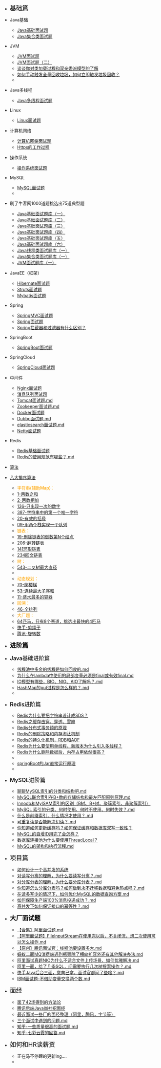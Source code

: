 - <font style="color:black;font-size:20px;font-weight:2px">基础篇</font>


- Java基础
  - [Java基础面试题](articles\Java基础\Java基础面试题.md)
  - [Java集合类面试题](articles\Java基础\Java集合类面试题.md)
- JVM
  
  - [JVM面试题](articles\JVM\JVM面试题.md)
  - [JVM面试题（二）](articles\JVM\JVM面试题（二）)
  -  [谈谈你对类加载过程和双亲委派模型的了解](articles\JVM\类加载过程和双亲委派模型.md) 
  -   [如何手动触发全量回收垃圾，如何立即触发垃圾回收？](articles\进阶\如何手动触发全量回收垃圾，如何立即触发垃圾回收.md) 
  -  
- Java多线程
  
  - [Java多线程面试题](articles\Java线程\Java多线程面试题.md)
- Linux
  
  - [Linux面试题](articles\Linux\Linux面试题.md)
- 计算机网络
  
  - [计算机网络面试题](articles\计算机网络\计算机网络面试题.md)
  -  [Https的工作过程](articles\计算机网络\Https的工作过程.md) 
- 操作系统
  
  - [操作系统面试题](articles\操作系统\操作系统面试题.md)
- MySQL
  
  - [MySQL面试题](articles\MySQL\MySQL面试题.md)
  - 
- 刷了牛客网1000道题挑选出75道典型题
  - [Java基础面试题库（一）](articles\题库\Java基础面试题库（一）.md)
  - [Java基础面试题库（二）](articles\题库\Java基础面试题库（二）.md)
  - [Java基础面试题库（三）](articles\题库\Java基础面试题库（三）.md)
  - [Java基础面试题库（四）](articles\题库\Java基础面试题库（四）.md)
  - [Java基础面试题库（五）](articles\题库\Java基础面试题库（五）.md)
  - [Java基础面试题库（六）](articles\题库\Java基础面试题库（六）.md)
  - [Java线程类面试题库（一）](articles\题库\Java线程类面试题库（一）.md)
  - [Java集合类面试题库（一）](articles\题库\Java集合类面试题库（一）.md)
  - [JVM面试题库（一）](articles\题库\JVM面试题库（一）.md)
- JavaEE（框架）
  - [Hibernate面试题](articles\Java框架\Hibernate面试题.md)
  - [Struts面试题](articles\Java框架\Struts面试题.md)
  - [Mybatis面试题](articles\Java框架\Mybatis面试题.md)
- Spring
  - [SpringMVC面试题](articles\Spring\SpringMVC面试题.md)
  - [Spring面试题](articles\Spring\Spring面试题.md)
  -  [Spring拦截器和过滤器有什么区别？](articles\Java框架\Spring拦截器和过滤器有什么区别？.md) 
- SpringBoot 
  
  - [SpringBoot面试题](articles\SpringBoot\SpringBoot面试题.md)
- SpringCloud
  
  - [SpringCloud面试题](articles\SpringCloud\SpringCloud面试题.md)
- 中间件
  - [Nginx面试题](articles\中间件\Nginx面试题.md)
  - [消息队列面试题](articles\中间件\消息队列面试题.md)
  -  [Tomcat面试题.md](articles\中间件\Tomcat面试题.md) 
  - [Zookeeper面试题.md](articles\中间件\Zookeeper面试题.md) 
  - [Docker面试题](articles\中间件\Docker面试题.md) 
  - [Dubbo面试题.md](articles\中间件\Dubbo面试题.md) 
  - [elasticsearch面试题.md](articles\中间件\elasticsearch面试题.md) 
  - [Netty面试题](articles\中间件\Netty面试题.md) 
- Redis
  - [Redis基础面试题](articles\Redis\Redis面试题.md)
  -  [Redis的使用规范有哪些？.md](articles\Redis\Redis的使用规范有哪些？.md) 
- [算法](articles\算法\高频算法面试题.md)
- [八大排序算法](articles\算法\八大排序算法.md) 
    - <font style="color:orange;font-size:14px;font-weight:500">字符串(辅助Map)：</font>
    - [1-两数之和](articles\算法\1-两数之和.md) 
    - [2-两数相加](articles\算法\2两数相加.md) 
    - [136-只出现一次的数字](articles\算法\136-只出现一次的数字.md) 
    - [387-字符串中的第一个唯一字符](articles\算法\387-字符串中的第一个唯一字符.md) 
    - [20-有效的括号](articles\算法\20-有效的括号.md) 
    -  [09-用两个栈实现一个队列](articles\算法\09-用两个栈实现一个队列.md) 
    - <font style="color:orange;font-size:14px;font-weight:500">链表：</font>
    - [19-删除链表的倒数第N个结点](articles\算法\19-删除链表的倒数第N个结点.md) 
    - [206-翻转链表](articles\算法\206-翻转链表.md) 
    -  [141环形链表](articles\算法\141环形链表.md) 
    -  [234回文链表](articles\算法\234回文链表.md) 
    - <font style="color:orange;font-size:14px;font-weight:500">树：</font>
    - [543-二叉树最大直径](articles\算法\543二叉树最大直径.md) 
    - 
    - <font style="color:orange;font-size:14px;font-weight:500">动态规划：</font>
    -  [70-爬楼梯](articles\算法\70-爬楼梯.md) 
    -   [53-连续最大子序和](articles\算法\53-连续最大子序和.md) 
    -   [11-盛水最多的容器](articles\算法\11-盛水最多的容器.md) 
    -   <font style="color:orange;font-size:14px;font-weight:500">回溯：</font>
    -  [46-全排列](articles\算法\46-全排列.md) 
    -  <font style="color:orange;font-size:14px;font-weight:500">大厂题：</font>
    -   [64匹马，只有8个赛道，挑选出最快的4匹马](articles\算法\64匹马，只有8个赛道，挑选出最快的4匹马.md) 
    -   [快手-剪绳子](articles\算法\剪绳子.md) 
    -   [腾讯-旋转数](articles\算法\旋转数.md) 
- <font style="color:black;font-size:20px;font-weight:800">进阶篇</font>
- <font style="color:black;font-size:18px;font-weight:500">Java基础进阶篇</font>
  
    - [线程池中多余的线程是如何回收的.md](articles\进阶\线程池中多余的线程是如何回收的.md) 
    - [为什么在lambda中使用的局部变量必须是final或有效final.md](articles\Java基础\为什么在lambda中使用的局部变量必须是final或有效final.md) 
    - [IO模型有哪些，BIO、NIO、AIO了解吗？.md](articles\Java基础\IO模型有哪些？.md) 
    - [HashMap的put过程是怎么样的？.md](articles\Java基础\HashMap的put过程是怎么样的？.md) 
    - 
- <font style="color:black;font-size:18px;font-weight:500">Redis进阶篇</font>

    - [Redis为什么要把字符串设计成SDS？](articles\Redis\Redis为什么要把字符串设计成SDS？.md)
    - [Redis之缓存击穿、穿透、雪崩](articles\Redis\Redis之缓存击穿、穿透、雪崩.md)
    - [Redis分布式事务锁的原理](articles\Redis\Redis分布式事务锁的原理.md)
    - [Redis的删除策略和内存淘汰机制](articles\Redis\Redis的删除策略和内存淘汰机制.md)
    - [Redis的持久化机制，RDB和AOF](articles\Redis\Redis的持久化机制，RDB和AOF.md)
    - [Redis为什么要使用单线程，新版本为什么引入多线程？](articles\Redis\Redis为什么要使用单线程，新版本为什么引入多线程？.md) 
    - [Redis为什么删除数据后，内存占用依然很高？](articles\Redis\Redis为什么删除数据后，内存占用依然很高？.md) 
    - 
    - [springBoot的Jar直接运行原理](articles\进阶\为什么springBoot的jar可以直接运行.md)
    - 
- <font style="color:black;font-size:18px;font-weight:500">MySQL进阶篇</font>

    -  [聊聊MySQL索引的分类和结构吧.md](articles\MySQL\聊聊MySQL索引的分类和结构吧.md) 
    -   [MySQL联合索引在B+数的存储结构和最左匹配原则原理.md](articles\MySQL\MySQL联合索引在B+数的存储结构和最左匹配原则原理.md) 
    - [Innodb和MyISAM索引的区别（B树、B+树、聚簇索引、非聚簇索引）](articles\MySQL\Innodb和MyISAM索引的区别.md) 
    - [MySQL 索引的分类、何时使用、何时不使用、何时失效？.md](articles\MySQL\MySQL索引的分类、何时使用、何时不使用、何时失效？.md) 
    - [什么是前缀索引，什么情况才使用？.md](articles\MySQL\什么是前缀索引，什么情况才使用？.md) 
    - [可重复读是否能解决幻读？.md](articles\MySQL\可重复读是否能解决幻读？.md) 
    - [你知道如何更新缓存吗？如何保证缓存和数据库双写一致性？](articles\进阶\你知道如何更新缓存吗？如何保证缓存和数据库双写一致性？.md) 
    - [MySQL的自增ID用完了会怎样？](articles\MySQL\MySQL的自增ID用完了会怎样？.md) 
    - [数据库连接池为什么要使用ThreadLocal？](articles\Java线程\数据库连接池为什么要使用ThreadLocal？.md) 
    - [MySQL的架构和执行流程.md](articles\MySQL\MySQL的架构和执行流程.md) 
- <font style="color:black;font-size:20px;font-weight:2px">项目篇</font>
    - [如何设计一个高并发的系统](articles\项目深度\高并发系统的设计.md)
    -    [对读写分离的理解，为什么要读写分离？.md](articles\项目深度\对读写分离的理解，为什么要读写分离？.md) 
    -    [对分库分表的理解，为什么要分库分表？.md](articles\项目深度\对分库分表的理解，为什么要分库分表？.md) 
    -  [你知道怎么分库分表吗？如何做到永不迁移数据和避免热点吗？.md](articles\项目深度\你知道怎么分库分表吗？如何做到永不迁移数据和避免热点吗？.md) 
    -  [在读多写少的情况下，如何优化MySQL的数据查询方案.md](articles\项目深度\在读多写少的情况下，如何优化MySQL的数据查询方案.md) 
    -  [如何保障生产端100%消息投递成功？.md](articles\进阶\如何保障生产端消息投递成功？.md)   
    - [高并发下如何保证接口的幂等性？.md](articles\进阶\高并发下如何保证接口的幂等性？.md) 
- <font style="color:black;font-size:20px;font-weight:800">大厂面试题</font>

    - [【合集】阿里面试题.md](articles\大厂面试题\阿里\阿里面试题.md) 
    - [【阿里面试题】FileInputStream在使用完以后，不关闭流，想二次使用可以怎么操作.md](articles\大厂面试题\阿里\阿里面试题-FileInputStream在使用完以后，不关闭流，想二次使用可以怎么操作.md) 
    - [【原创】腾讯面试官：线程池要设置多大.md](articles\大厂面试题\腾讯\线程池要设置多大？.md)  
    - [蚂蚁二面MQ消费端遇到瓶颈除了横向扩容外还有其他解决办法.md](articles\大厂面试题\阿里\蚂蚁二面MQ消费端遇到瓶颈除了横向扩容外还有其他解决办法.md) 
    - [阿里面试真题NIO为什么不适合文件上传场景、如何优雅解决.md](articles\大厂面试题\阿里\阿里面试真题NIO为什么不适合文件上传场景、如何优雅解决.md) 
    - [阿里一面，给了几条SQL，问需要执行几次树搜索操作？.md](articles\大厂面试题\阿里\阿里一面，给了几条SQL，问需要执行几次树搜索操作？.md) 
    - [快手Java后台三面，意向已拿，面试官都问了些啥？.md](articles\大厂面试题\快手\快手Java后台三面，意向已拿，面试官都问了些啥？.md) 
    - [IBM面试题-不借助变量交换两个数.md](articles\大厂面试题\IBM面试题-不借助变量交换两个数.md) 
- <font style="color:black;font-size:20px;font-weight:2px">面经</font>

    - [面了42场得到的方法论](articles\面经\42场面试得出的结论.md) 
    - [腾讯后端Java岗社招面经](articles\面经\腾讯后端Java岗社招面经.md) 
    - [最近面试一些厂的面经整理（阿里，腾讯，字节等）](articles\面经\最近面试一些厂的面经整理（阿里，腾讯，字节等）.md) 
    - [三个面试中遇到的问题.md](articles\面经\三个面试中遇到的问题.md) 
    - [知乎-一些质量很高的面试题.md](articles\面经\知乎-一些质量很高的面试题.md) 
    - [知乎-七彩云霞的回答.md](articles\面经\知乎-七彩云霞的回答.md) 
- <font style="color:black;font-size:20px;font-weight:2px">如何和HR谈薪资</font>

    - 正在马不停蹄的更新ing....
    - 

